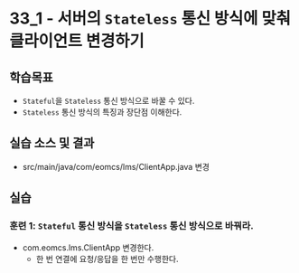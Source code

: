 # 33_1 - 서버의 `Stateless` 통신 방식에 맞춰 클라이언트 변경하기

## 학습목표

- `Stateful`을 `Stateless` 통신 방식으로 바꿀 수 있다.
- `Stateless` 통신 방식의 특징과 장단점 이해한다.

## 실습 소스 및 결과

- src/main/java/com/eomcs/lms/ClientApp.java 변경

## 실습  

### 훈련 1: `Stateful` 통신 방식을 `Stateless` 통신 방식으로 바꿔라.

- com.eomcs.lms.ClientApp 변경한다.
  - 한 번 연결에 요청/응답을 한 번만 수행한다.

